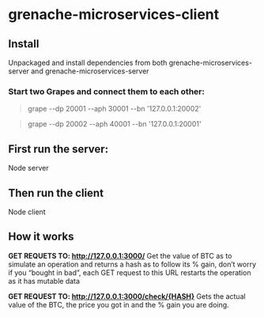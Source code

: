 # grenache-microservices-client


## Install
Unpackaged and install dependencies from both grenache-microservices-server and grenache-microservices-server

### Start two Grapes and connect them to each other:

>grape --dp 20001 --aph 30001 --bn '127.0.0.1:20002'

>grape --dp 20002 --aph 40001 --bn '127.0.0.1:20001'

## First run the server: 
Node server
## Then run the client
Node client

## How it works

**GET REQUETS TO: http://127.0.0.1:3000/**
Get the value of BTC as to simulate an operation and returns a hash as to follow its % gain, don’t worry if you “bought in bad”, each GET request to this URL restarts the operation as it has mutable data

**GET REQUEST TO: http://127.0.0.1:3000/check/{HASH}**
Gets the actual value of the BTC, the price you got in and the % gain you are doing.
